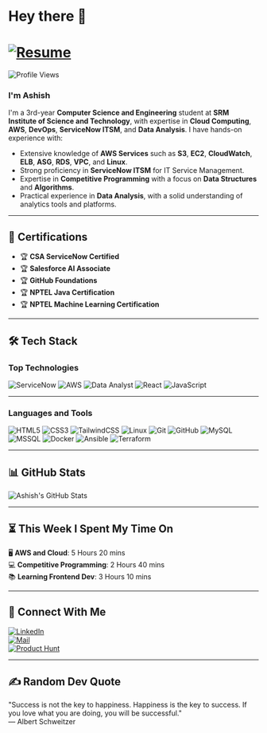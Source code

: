 # Hey there 👋  

# [![Resume](https://img.shields.io/badge/Resume-282C34?style=flat&logo=read-the-docs&logoColor=white)](https://drive.google.com/file/d/1ZlBJr4qXzO3R_L1q5vDbx02AruAVDMcb/view?usp=drive_link)
![Profile Views](https://komarev.com/ghpvc/?username=ASHISH15012005&color=brightgreen)

### I'm **Ashish** 

I'm a 3rd-year **Computer Science and Engineering** student at **SRM Institute of Science and Technology**, with expertise in **Cloud Computing**, **AWS**, **DevOps**, **ServiceNow ITSM**, and **Data Analysis**. I have hands-on experience with:

- Extensive knowledge of **AWS Services** such as **S3**, **EC2**, **CloudWatch**, **ELB**, **ASG**, **RDS**, **VPC**, and **Linux**.
- Strong proficiency in **ServiceNow ITSM** for IT Service Management.
- Expertise in **Competitive Programming** with a focus on **Data Structures** and **Algorithms**.
- Practical experience in **Data Analysis**, with a solid understanding of analytics tools and platforms.

---

## 🚀 **Certifications**  
- 🏆 **CSA ServiceNow Certified** 
- 🏆 **Salesforce AI Associate**  
- 🏆 **GitHub Foundations**  
- 🏆 **NPTEL Java Certification**
- 🏆 **NPTEL Machine Learning Certification**

---

## 🛠️ Tech Stack  

### Top Technologies  
![ServiceNow](https://img.shields.io/badge/ServiceNow-273347?style=flat&logo=servicenow&logoColor=white)
![AWS](https://img.shields.io/badge/AWS-FF9900?style=flat&logo=amazonaws&logoColor=white)
![Data Analyst](https://img.shields.io/badge/Data%20Analyst-4479A1?style=flat&logo=databricks&logoColor=white)
![React](https://img.shields.io/badge/React-20232A?style=flat&logo=react&logoColor=61DAFB)
![JavaScript](https://img.shields.io/badge/JavaScript-323330?style=flat&logo=javascript&logoColor=F7DF1E)

---

### Languages and Tools  
![HTML5](https://img.shields.io/badge/HTML5-E34F26?style=flat&logo=html5&logoColor=white)
![CSS3](https://img.shields.io/badge/CSS3-1572B6?style=flat&logo=css3&logoColor=white)
![TailwindCSS](https://img.shields.io/badge/Tailwind_CSS-38B2AC?style=flat&logo=tailwind-css&logoColor=white)
![Linux](https://img.shields.io/badge/Linux-FCC624?style=flat&logo=linux&logoColor=black)
![Git](https://img.shields.io/badge/Git-F05032?style=flat&logo=git&logoColor=white)
![GitHub](https://img.shields.io/badge/GitHub-181717?style=flat&logo=github&logoColor=white)
![MySQL](https://img.shields.io/badge/MySQL-00000F?style=flat&logo=mysql&logoColor=white)
![MSSQL](https://img.shields.io/badge/Microsoft%20SQL%20Server-CC2927?style=flat&logo=microsoft-sql-server&logoColor=white)
![Docker](https://img.shields.io/badge/Docker-2496ED?style=flat&logo=docker&logoColor=white)
![Ansible](https://img.shields.io/badge/Ansible-EE0000?style=flat&logo=ansible&logoColor=white)
![Terraform](https://img.shields.io/badge/Terraform-623CE4?style=flat&logo=terraform&logoColor=white)

---
## 📊 **GitHub Stats**  

![Ashish's GitHub Stats](https://github-readme-stats.vercel.app/api?username=ASHISH15012005&show_icons=true&theme=tokyonight)

---
## ⏳ **This Week I Spent My Time On**

🖥️ **AWS and Cloud**: 5 Hours 20 mins  
💻 **Competitive Programming**: 2 Hours 40 mins  
📚 **Learning Frontend Dev**: 3 Hours 10 mins  

---

## 🤝 **Connect With Me**

[![LinkedIn](https://img.shields.io/badge/LinkedIn-0077B5?style=flat&logo=linkedin&logoColor=white)](https://www.linkedin.com/in/ashishk169/)  
[![Mail](https://img.shields.io/badge/Email-D14836?style=flat&logo=gmail&logoColor=white)](mailto:kodumuruashish15012005@gmail.com)  
[![Product Hunt](https://img.shields.io/badge/Product%20Hunt-DA552F?style=flat&logo=producthunt&logoColor=white)](https://www.producthunt.com/@ashish_kodumuru1)  

---

## ✍️ **Random Dev Quote**

"Success is not the key to happiness. Happiness is the key to success. If you love what you are doing, you will be successful."  
— Albert Schweitzer



